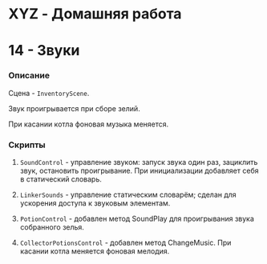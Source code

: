 # XYZ - Домашняя работа 

# 14 - Звуки

### Описание

Сцена - `InventoryScene`.

Звук проигрывается при сборе зелий.

При касании котла фоновая музыка меняется.

### Скрипты

1) `SoundControl` - управление звуком: запуск звука один раз, зациклить звук, остановить проигрывание. При инициализации добавляет себя в статический словарь.

2) `LinkerSounds` - управление статическим словарём; сделан для ускорения доступа к звуковым элементам.

3) `PotionControl` - добавлен метод SoundPlay для проигрывания звука собранного зелья.

4) `CollectorPotionsControl` - добавлен метод ChangeMusic. При касании котла меняется фоновая мелодия.

